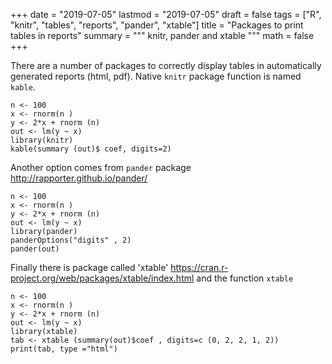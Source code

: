 +++
date = "2019-07-05"
lastmod = "2019-07-05"
draft = false
tags = ["R", "knitr", "tables", "reports", "pander", "xtable"]
title = "Packages to print tables in reports"
summary = """
knitr, pander and xtable
"""
math = false
+++

There are a number of packages to correctly display tables in automatically generated reports (html, pdf).
Native `knitr` package function is named `kable`.

```{r kable }
n <- 100
x <- rnorm(n )
y <- 2*x + rnorm (n)
out <- lm(y ~ x)
library(knitr)
kable(summary (out)$ coef, digits=2)
```
Another option comes from  `pander` package http://rapporter.github.io/pander/

```{r pander }
n <- 100
x <- rnorm(n )
y <- 2*x + rnorm (n)
out <- lm(y ~ x)
library(pander)
panderOptions("digits" , 2)
pander(out)
```

Finally there is package called 'xtable' https://cran.r-project.org/web/packages/xtable/index.html and the function `xtable`

```{r xtable, results ="asis"}
n <- 100
x <- rnorm(n )
y <- 2*x + rnorm (n)
out <- lm(y ~ x)
library(xtable)
tab <- xtable (summary(out)$coef , digits=c (0, 2, 2, 1, 2))
print(tab, type ="html")
```

